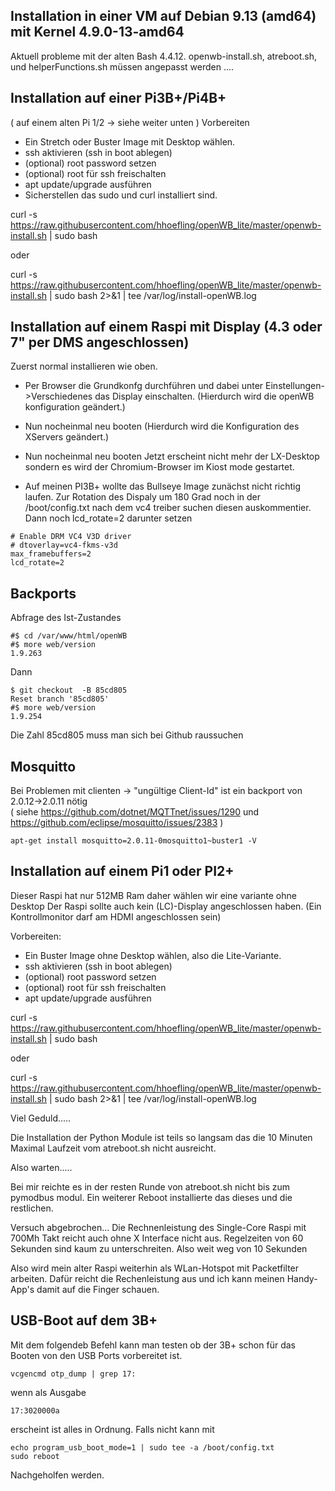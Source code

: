 
## Installation in einer VM auf Debian 9.13 (amd64) mit Kernel  4.9.0-13-amd64

Aktuell probleme mit der alten Bash 4.4.12.
openwb-install.sh, atreboot.sh, und helperFunctions.sh müssen angepasst werden
	....

## Installation auf einer Pi3B+/Pi4B+ ##
 ( auf einem alten Pi 1/2 -> siehe weiter unten )
Vorbereiten
- Ein Stretch oder Buster Image mit Desktop wählen.
- ssh aktivieren (ssh in boot ablegen)
- (optional) root password setzen
- (optional) root für ssh freischalten
- apt update/upgrade ausführen
- Sicherstellen das sudo und curl installiert sind.

curl -s https://raw.githubusercontent.com/hhoefling/openWB_lite/master/openwb-install.sh | sudo bash

oder

curl -s https://raw.githubusercontent.com/hhoefling/openWB_lite/master/openwb-install.sh | sudo bash 2>&1 | tee /var/log/install-openWB.log

## Installation auf einem Raspi mit Display (4.3 oder 7" per DMS angeschlossen) ##

Zuerst normal installieren wie oben.
- Per Browser die Grundkonfg durchführen und dabei unter Einstellungen->Verschiedenes das Display einschalten. (Hierdurch wird die openWB konfiguration geändert.)
- Nun nocheinmal neu booten (Hierdurch wird die Konfiguration des XServers geändert.)
- Nun nocheinmal neu booten Jetzt erscheint nicht mehr der LX-Desktop sondern es wird der Chromium-Browser im Kiost mode gestartet.

- Auf meinen PI3B+ wollte das Bullseye Image zunächst nicht richtig laufen. Zur Rotation des Dispaly um 180 Grad noch in der /boot/config.txt nach dem vc4 treiber suchen diesen auskommentier. Dann noch lcd_rotate=2 darunter setzen
```
# Enable DRM VC4 V3D driver
# dtoverlay=vc4-fkms-v3d
max_framebuffers=2
lcd_rotate=2
```


## Backports ##

Abfrage des Ist-Zustandes
```
#$ cd /var/www/html/openWB
#$ more web/version
1.9.263
```
Dann
```
$ git checkout  -B 85cd805
Reset branch '85cd805'
#$ more web/version
1.9.254
```
Die Zahl 85cd805 muss man sich bei Github raussuchen


## Mosquitto ##

Bei Problemen mit clienten -> "ungültige Client-Id"
ist ein backport von 2.0.12->2.0.11 nötig<br>
( siehe https://github.com/dotnet/MQTTnet/issues/1290  und https://github.com/eclipse/mosquitto/issues/2383 )

```
apt-get install mosquitto=2.0.11-0mosquitto1~buster1 -V
```


## Installation auf einem Pi1 oder PI2+ ##

Dieser Raspi hat nur 512MB Ram daher wählen wir eine variante ohne Desktop 
Der Raspi sollte auch kein (LC)-Display angeschlossen haben. (Ein Kontrollmonitor darf am HDMI angeschlossen sein)

Vorbereiten:
- Ein Buster Image ohne Desktop wählen, also die Lite-Variante.
- ssh aktivieren (ssh in boot ablegen)
- (optional) root password setzen
- (optional) root für ssh freischalten
- apt update/upgrade ausführen
 

curl -s https://raw.githubusercontent.com/hhoefling/openWB_lite/master/openwb-install.sh | sudo bash

oder

curl -s https://raw.githubusercontent.com/hhoefling/openWB_lite/master/openwb-install.sh | sudo bash 2>&1 | tee /var/log/install-openWB.log

Viel Geduld.....

Die Installation der Python Module ist teils so langsam das die 10 Minuten Maximal Laufzeit vom atreboot.sh nicht ausreicht.

Also warten.....

Bei mir reichte es in der resten Runde von atreboot.sh nicht bis zum pymodbus modul. 
Ein weiterer Reboot installierte das dieses und die restlichen.

Versuch abgebrochen...
Die Rechnenleistung des Single-Core Raspi mit 700Mh Takt reicht auch ohne X Interface nicht aus.
Regelzeiten von 60 Sekunden sind kaum zu unterschreiten. Also weit weg von 10 Sekunden

Also wird mein alter Raspi weiterhin als WLan-Hotspot mit Packetfilter arbeiten.
Dafür reicht die Rechenleistung aus und ich kann meinen Handy-App's damit auf die Finger schauen.

## USB-Boot auf dem 3B+ ##
Mit dem folgendeb Befehl kann man testen ob der 3B+ schon für das Booten von den USB Ports vorbereitet ist.
```
vcgencmd otp_dump | grep 17:
```
wenn als Ausgabe
```
17:3020000a
```
erscheint ist alles in Ordnung.
Falls nicht kann mit
```
echo program_usb_boot_mode=1 | sudo tee -a /boot/config.txt
sudo reboot
```
Nachgeholfen werden.
